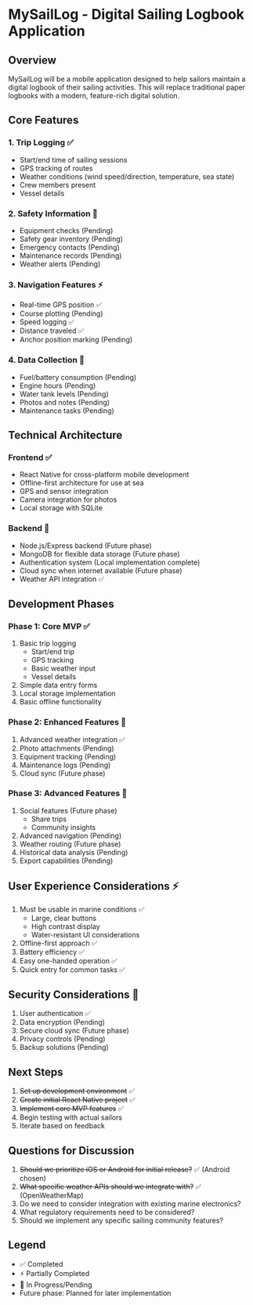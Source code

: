 # MySailLog - Digital Sailing Logbook Application

## Overview
MySailLog will be a mobile application designed to help sailors maintain a digital logbook of their sailing activities. This will replace traditional paper logbooks with a modern, feature-rich digital solution.

## Core Features

### 1. Trip Logging ✅
- Start/end time of sailing sessions
- GPS tracking of routes
- Weather conditions (wind speed/direction, temperature, sea state)
- Crew members present
- Vessel details

### 2. Safety Information 🚧
- Equipment checks (Pending)
- Safety gear inventory (Pending)
- Emergency contacts (Pending)
- Maintenance records (Pending)
- Weather alerts (Pending)

### 3. Navigation Features ⚡
- Real-time GPS position ✅
- Course plotting (Pending)
- Speed logging ✅
- Distance traveled ✅
- Anchor position marking (Pending)

### 4. Data Collection 🚧
- Fuel/battery consumption (Pending)
- Engine hours (Pending)
- Water tank levels (Pending)
- Photos and notes (Pending)
- Maintenance tasks (Pending)

## Technical Architecture

### Frontend ✅
- React Native for cross-platform mobile development
- Offline-first architecture for use at sea
- GPS and sensor integration
- Camera integration for photos
- Local storage with SQLite

### Backend 🚧
- Node.js/Express backend (Future phase)
- MongoDB for flexible data storage (Future phase)
- Authentication system (Local implementation complete)
- Cloud sync when internet available (Future phase)
- Weather API integration ✅

## Development Phases

### Phase 1: Core MVP ✅
1. Basic trip logging
   - Start/end trip
   - GPS tracking
   - Basic weather input
   - Vessel details
2. Simple data entry forms
3. Local storage implementation
4. Basic offline functionality

### Phase 2: Enhanced Features 🚧
1. Advanced weather integration ✅
2. Photo attachments (Pending)
3. Equipment tracking (Pending)
4. Maintenance logs (Pending)
5. Cloud sync (Future phase)

### Phase 3: Advanced Features 🚧
1. Social features (Future phase)
   - Share trips
   - Community insights
2. Advanced navigation (Pending)
3. Weather routing (Future phase)
4. Historical data analysis (Pending)
5. Export capabilities (Pending)

## User Experience Considerations ⚡
1. Must be usable in marine conditions ✅
   - Large, clear buttons
   - High contrast display
   - Water-resistant UI considerations
2. Offline-first approach ✅
3. Battery efficiency ✅
4. Easy one-handed operation ✅
5. Quick entry for common tasks ✅

## Security Considerations 🚧
1. User authentication ✅
2. Data encryption (Pending)
3. Secure cloud sync (Future phase)
4. Privacy controls (Pending)
5. Backup solutions (Pending)

## Next Steps
1. ~~Set up development environment~~ ✅
2. ~~Create initial React Native project~~ ✅
3. ~~Implement core MVP features~~ ✅
4. Begin testing with actual sailors
5. Iterate based on feedback

## Questions for Discussion
1. ~~Should we prioritize iOS or Android for initial release?~~ ✅ (Android chosen)
2. ~~What specific weather APIs should we integrate with?~~ ✅ (OpenWeatherMap)
3. Do we need to consider integration with existing marine electronics?
4. What regulatory requirements need to be considered?
5. Should we implement any specific sailing community features?

## Legend
- ✅ Completed
- ⚡ Partially Completed
- 🚧 In Progress/Pending
- Future phase: Planned for later implementation